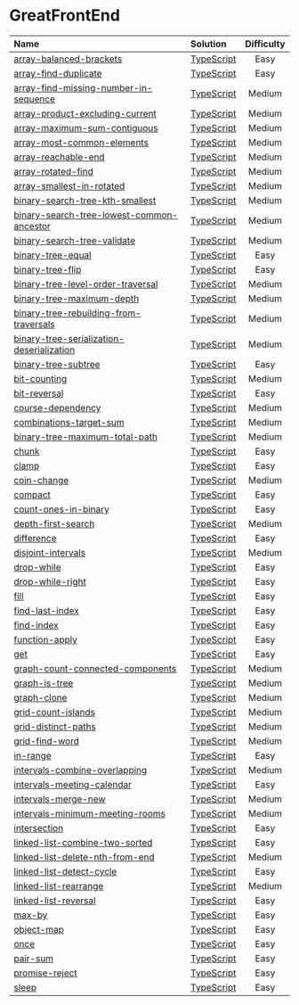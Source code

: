 # GreatFrontEnd

| Name                                                                                                                                                         | Solution                                                           | Difficulty |
| :----------------------------------------------------------------------------------------------------------------------------------------------------------- | :----------------------------------------------------------------- | :--------: |
| [array-balanced-brackets](https://www.greatfrontend.com/questions/javascript/array-balanced-brackets)                                                        | [TypeScript](./array-balanced-brackets/index.ts)                   |    Easy    |
| [array-find-duplicate](https://www.greatfrontend.com/questions/javascript/array-find-duplicate)                                                              | [TypeScript](./array-find-duplicate/index.ts)                      |    Easy    |
| [array-find-missing-number-in-sequence](https://www.greatfrontend.com/questions/javascript/array-find-missing-number-in-sequence)                            | [TypeScript](./array-find-missing-number-in-sequence/index.ts)     |   Medium   |
| [array-product-excluding-current](https://www.greatfrontend.com/interviews/study/blind75/questions/algo/array-product-excluding-current)                     | [TypeScript](./array-product-excluding-current/index.ts)           |   Medium   |
| [array-maximum-sum-contiguous](https://www.greatfrontend.com/interviews/study/blind75/questions/algo/array-maximum-sum-contiguous)                           | [TypeScript](./array-maximum-sum-contiguous/index.ts)              |   Medium   |
| [array-most-common-elements](https://www.greatfrontend.com/interviews/study/blind75/questions/algo/array-most-common-elements)                               | [TypeScript](./array-most-common-elements/index.ts)                |   Medium   |
| [array-reachable-end](https://www.greatfrontend.com/interviews/study/blind75/questions/algo/array-reachable-end)                                             | [TypeScript](./array-reachable-end/index.ts)                       |   Medium   |
| [array-rotated-find](https://www.greatfrontend.com/interviews/study/blind75/questions/algo/array-rotated-find)                                               | [TypeScript](./array-rotated-find/index.ts)                        |   Medium   |
| [array-smallest-in-rotated](https://www.greatfrontend.com/interviews/study/blind75/questions/algo/array-smallest-in-rotated)                                 | [TypeScript](./array-smallest-in-rotated/index.ts)                 |   Medium   |
| [binary-search-tree-kth-smallest](https://www.greatfrontend.com/interviews/study/blind75/questions/algo/binary-search-tree-kth-smallest)                     | [TypeScript](./binary-search-tree-kth-smallest/index.ts)           |   Medium   |
| [binary-search-tree-lowest-common-ancestor](https://www.greatfrontend.com/interviews/study/blind75/questions/algo/binary-search-tree-lowest-common-ancestor) | [TypeScript](./binary-search-tree-lowest-common-ancestor/index.ts) |   Medium   |
| [binary-search-tree-validate](https://www.greatfrontend.com/interviews/study/blind75/questions/algo/binary-search-tree-validate)                             | [TypeScript](./binary-search-tree-validate/index.ts)               |   Medium   |
| [binary-tree-equal](https://www.greatfrontend.com/interviews/study/blind75/questions/algo/binary-tree-equal)                                                 | [TypeScript](./binary-tree-equal/index.ts)                         |    Easy    |
| [binary-tree-flip](https://www.greatfrontend.com/interviews/study/blind75/questions/algo/binary-tree-flip)                                                   | [TypeScript](./binary-tree-flip/index.ts)                          |    Easy    |
| [binary-tree-level-order-traversal](https://www.greatfrontend.com/interviews/study/blind75/questions/algo/binary-tree-level-order-traversal)                 | [TypeScript](./binary-tree-level-order-traversal/index.ts)         |   Medium   |
| [binary-tree-maximum-depth](https://www.greatfrontend.com/interviews/study/blind75/questions/algo/binary-tree-maximum-depth)                                 | [TypeScript](./binary-tree-maximum-depth/index.ts)                 |   Medium   |
| [binary-tree-rebuilding-from-traversals](https://www.greatfrontend.com/interviews/study/blind75/questions/algo/binary-tree-rebuilding-from-traversals)       | [TypeScript](./binary-tree-rebuilding-from-traversals/index.ts)    |   Medium   |
| [binary-tree-serialization-deserialization](https://www.greatfrontend.com/interviews/study/blind75/questions/algo/binary-tree-serialization-deserialization) | [TypeScript](./binary-tree-serialization-deserialization/index.ts) |   Medium   |
| [binary-tree-subtree](https://www.greatfrontend.com/interviews/study/blind75/questions/algo/binary-tree-subtree)                                             | [TypeScript](./binary-tree-subtree/index.ts)                       |    Easy    |
| [bit-counting](https://www.greatfrontend.com/interviews/study/blind75/questions/algo/bit-counting)                                                           | [TypeScript](./bit-counting/index.ts)                              |   Medium   |
| [bit-reversal](https://www.greatfrontend.com/interviews/study/blind75/questions/algo/bit-reversal)                                                           | [TypeScript](./bit-reversal/index.ts)                              |    Easy    |
| [course-dependency](https://www.greatfrontend.com/interviews/study/blind75/questions/algo/course-dependency)                                                 | [TypeScript](./course-dependency/index.ts)                         |   Medium   |
| [combinations-target-sum](https://www.greatfrontend.com/interviews/study/blind75/questions/algo/combinations-target-sum)                                     | [TypeScript](./combinations-target-sum/index.ts)                   |   Medium   |
| [binary-tree-maximum-total-path](https://www.greatfrontend.com/interviews/study/blind75/questions/algo/binary-tree-maximum-total-path)                       | [TypeScript](./binary-tree-maximum-total-path/index.ts)            |   Medium   |
| [chunk](https://www.greatfrontend.com/questions/javascript/chunk)                                                                                            | [TypeScript](./chunk/index.ts)                                     |    Easy    |
| [clamp](https://www.greatfrontend.com/questions/javascript/clamp)                                                                                            | [TypeScript](./clamp/index.ts)                                     |    Easy    |
| [coin-change](https://www.greatfrontend.com/questions/javascript/coin-change)                                                                                | [TypeScript](./coin-change/index.ts)                               |   Medium   |
| [compact](https://www.greatfrontend.com/questions/javascript/compact)                                                                                        | [TypeScript](./compact/index.ts)                                   |    Easy    |
| [count-ones-in-binary](https://www.greatfrontend.com/questions/javascript/count-ones-in-binary)                                                              | [TypeScript](./count-ones-in-binary/index.ts)                      |    Easy    |
| [depth-first-search](https://www.greatfrontend.com/questions/javascript/depth-first-search)                                                                  | [TypeScript](./depth-first-search/index.ts)                        |   Medium   |
| [difference](https://www.greatfrontend.com/questions/javascript/difference)                                                                                  | [TypeScript](./difference/index.ts)                                |    Easy    |
| [disjoint-intervals](https://www.greatfrontend.com/questions/javascript/disjoint-intervals)                                                                  | [TypeScript](./disjoint-intervals/index.ts)                        |   Medium   |
| [drop-while](https://www.greatfrontend.com/questions/javascript/drop-while)                                                                                  | [TypeScript](./drop-while/index.ts)                                |    Easy    |
| [drop-while-right](https://www.greatfrontend.com/questions/javascript/drop-while-right)                                                                      | [TypeScript](./drop-while-right/index.ts)                          |    Easy    |
| [fill](https://www.greatfrontend.com/questions/javascript/fill)                                                                                              | [TypeScript](./fill/index.ts)                                      |    Easy    |
| [find-last-index](https://www.greatfrontend.com/questions/javascript/find-last-index)                                                                        | [TypeScript](./find-last-index/index.ts)                           |    Easy    |
| [find-index](https://www.greatfrontend.com/questions/javascript/find-index)                                                                                  | [TypeScript](./find-index/index.ts)                                |    Easy    |
| [function-apply](https://www.greatfrontend.com/questions/javascript/function-apply)                                                                          | [TypeScript](./function-apply/index.ts)                            |    Easy    |
| [get](https://www.greatfrontend.com/questions/javascript/get)                                                                                                | [TypeScript](./get/index.ts)                                       |    Easy    |
| [graph-count-connected-components](https://www.greatfrontend.com/questions/javascript/graph-count-connected-components)                                      | [TypeScript](./graph-count-connected-components/index.ts)          |   Medium   |
| [graph-is-tree](https://www.greatfrontend.com/questions/javascript/graph-is-tree)                                                                            | [TypeScript](./graph-is-tree/index.ts)                             |   Medium   |
| [graph-clone](https://www.greatfrontend.com/questions/javascript/graph-clone)                                                                                | [TypeScript](./graph-clone/index.ts)                               |   Medium   |
| [grid-count-islands](https://www.greatfrontend.com/questions/javascript/grid-count-islands)                                                                  | [TypeScript](./grid-count-islands/index.ts)                        |   Medium   |
| [grid-distinct-paths](https://www.greatfrontend.com/questions/javascript/grid-distinct-paths)                                                                | [TypeScript](./grid-distinct-paths/index.ts)                       |   Medium   |
| [grid-find-word](https://www.greatfrontend.com/questions/javascript/grid-find-word)                                                                          | [TypeScript](./grid-find-word/index.ts)                            |   Medium   |
| [in-range](https://www.greatfrontend.com/questions/javascript/in-range)                                                                                      | [TypeScript](./in-range/index.ts)                                  |    Easy    |
| [intervals-combine-overlapping](https://www.greatfrontend.com/questions/javascript/intervals-combine-overlapping)                                            | [TypeScript](./intervals-combine-overlapping/index.ts)             |   Medium   |
| [intervals-meeting-calendar](https://www.greatfrontend.com/questions/javascript/intervals-meeting-calendar)                                                  | [TypeScript](./intervals-meeting-calendar/index.ts)                |    Easy    |
| [intervals-merge-new](https://www.greatfrontend.com/questions/javascript/intervals-merge-new)                                                                | [TypeScript](./intervals-merge-new/index.ts)                       |   Medium   |
| [intervals-minimum-meeting-rooms](https://www.greatfrontend.com/questions/javascript/intervals-minimum-meeting-rooms)                                        | [TypeScript](./intervals-minimum-meeting-rooms/index.ts)           |   Medium   |
| [intersection](https://www.greatfrontend.com/questions/javascript/intersection)                                                                              | [TypeScript](./intersection/index.ts)                              |    Easy    |
| [linked-list-combine-two-sorted](https://www.greatfrontend.com/questions/javascript/linked-list-combine-two-sorted)                                          | [TypeScript](./linked-list-combine-two-sorted/index.ts)            |    Easy    |
| [linked-list-delete-nth-from-end](https://www.greatfrontend.com/questions/javascript/linked-list-delete-nth-from-end)                                        | [TypeScript](./linked-list-delete-nth-from-end/index.ts)           |   Medium   |
| [linked-list-detect-cycle](https://www.greatfrontend.com/questions/javascript/linked-list-detect-cycle)                                                      | [TypeScript](./linked-list-detect-cycle/index.ts)                  |    Easy    |
| [linked-list-rearrange](https://www.greatfrontend.com/questions/javascript/linked-list-rearrange)                                                            | [TypeScript](./linked-list-rearrange/index.ts)                     |   Medium   |
| [linked-list-reversal](https://www.greatfrontend.com/questions/javascript/linked-list-reversal)                                                              | [TypeScript](./linked-list-reversal/index.ts)                      |    Easy    |
| [max-by](https://www.greatfrontend.com/questions/javascript/max-by)                                                                                          | [TypeScript](./max-by/index.ts)                                    |    Easy    |
| [object-map](https://www.greatfrontend.com/questions/javascript/object-map)                                                                                  | [TypeScript](./object-map/index.ts)                                |    Easy    |
| [once](https://www.greatfrontend.com/questions/javascript/once)                                                                                              | [TypeScript](./once/index.ts)                                      |    Easy    |
| [pair-sum](https://www.greatfrontend.com/questions/javascript/pair-sum)                                                                                      | [TypeScript](./pair-sum/index.ts)                                  |    Easy    |
| [promise-reject](https://www.greatfrontend.com/questions/javascript/promise-reject)                                                                          | [TypeScript](./promise-reject/index.ts)                            |    Easy    |
| [sleep](https://www.greatfrontend.com/questions/javascript/sleep)                                                                                            | [TypeScript](./sleep/index.ts)                                     |    Easy    |
